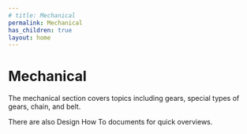 ```yaml
---
# title: Mechanical
permalink: Mechanical
has_children: true
layout: home
---
```




# Mechanical

The mechanical section covers topics including gears, special types of gears, chain, and belt.

There are also Design How To documents for quick overviews.